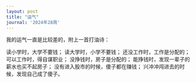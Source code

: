 ```yaml
---
layout: post
title: "运气"
journal: '2024年28周'
---
```


我的运气一直是比较差的，附上一首打油诗：

读小学时，大学不要钱；
读大学时，小学不要钱；
还没工作时，工作是分配的；
可以工作时，得自谋职业；
没挣钱时，房子是分配的；
能挣钱时，发现一辈子的薪水也买不起房子；
没有进入股市的时候，傻子都在赚钱；
兴冲冲闯进去的时候，发现自己成了傻子。

